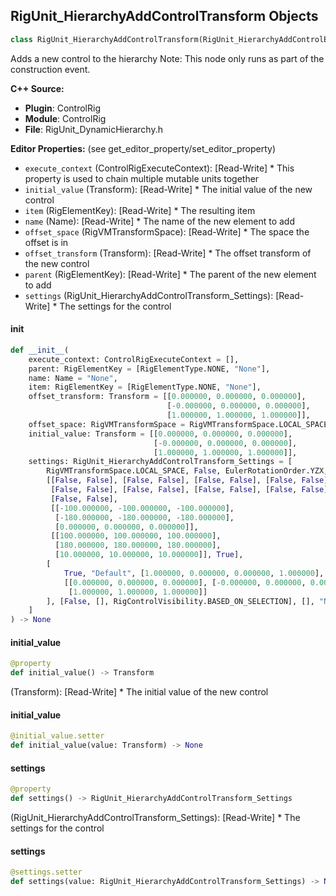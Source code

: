 ## RigUnit_HierarchyAddControlTransform Objects

```python
class RigUnit_HierarchyAddControlTransform(RigUnit_HierarchyAddControlElement)
```

Adds a new control to the hierarchy
Note: This node only runs as part of the construction event.

**C++ Source:**

- **Plugin**: ControlRig
- **Module**: ControlRig
- **File**: RigUnit_DynamicHierarchy.h

**Editor Properties:** (see get_editor_property/set_editor_property)

- ``execute_context`` (ControlRigExecuteContext):  [Read-Write] * This property is used to chain multiple mutable units together
- ``initial_value`` (Transform):  [Read-Write] * The initial value of the new control
- ``item`` (RigElementKey):  [Read-Write] * The resulting item
- ``name`` (Name):  [Read-Write] * The name of the new element to add
- ``offset_space`` (RigVMTransformSpace):  [Read-Write] * The space the offset is in
- ``offset_transform`` (Transform):  [Read-Write] * The offset transform of the new control
- ``parent`` (RigElementKey):  [Read-Write] * The parent of the new element to add
- ``settings`` (RigUnit_HierarchyAddControlTransform_Settings):  [Read-Write] * The settings for the control

<a id="unreal.RigUnit_HierarchyAddControlTransform.__init__"></a>

#### __init__

```python
def __init__(
    execute_context: ControlRigExecuteContext = [],
    parent: RigElementKey = [RigElementType.NONE, "None"],
    name: Name = "None",
    item: RigElementKey = [RigElementType.NONE, "None"],
    offset_transform: Transform = [[0.000000, 0.000000, 0.000000],
                                   [-0.000000, 0.000000, 0.000000],
                                   [1.000000, 1.000000, 1.000000]],
    offset_space: RigVMTransformSpace = RigVMTransformSpace.LOCAL_SPACE,
    initial_value: Transform = [[0.000000, 0.000000, 0.000000],
                                [-0.000000, 0.000000, 0.000000],
                                [1.000000, 1.000000, 1.000000]],
    settings: RigUnit_HierarchyAddControlTransform_Settings = [
        RigVMTransformSpace.LOCAL_SPACE, False, EulerRotationOrder.YZX,
        [[False, False], [False, False], [False, False], [False, False],
         [False, False], [False, False], [False, False], [False, False],
         [False, False],
         [[-100.000000, -100.000000, -100.000000],
          [-180.000000, -180.000000, -180.000000],
          [0.000000, 0.000000, 0.000000]],
         [[100.000000, 100.000000, 100.000000],
          [180.000000, 180.000000, 180.000000],
          [10.000000, 10.000000, 10.000000]], True],
        [
            True, "Default", [1.000000, 0.000000, 0.000000, 1.000000],
            [[0.000000, 0.000000, 0.000000], [-0.000000, 0.000000, 0.000000],
             [1.000000, 1.000000, 1.000000]]
        ], [False, [], RigControlVisibility.BASED_ON_SELECTION], [], "None"
    ]
) -> None
```

<a id="unreal.RigUnit_HierarchyAddControlTransform.initial_value"></a>

#### initial_value

```python
@property
def initial_value() -> Transform
```

(Transform):  [Read-Write] * The initial value of the new control

<a id="unreal.RigUnit_HierarchyAddControlTransform.initial_value"></a>

#### initial_value

```python
@initial_value.setter
def initial_value(value: Transform) -> None
```

<a id="unreal.RigUnit_HierarchyAddControlTransform.settings"></a>

#### settings

```python
@property
def settings() -> RigUnit_HierarchyAddControlTransform_Settings
```

(RigUnit_HierarchyAddControlTransform_Settings):  [Read-Write] * The settings for the control

<a id="unreal.RigUnit_HierarchyAddControlTransform.settings"></a>

#### settings

```python
@settings.setter
def settings(value: RigUnit_HierarchyAddControlTransform_Settings) -> None
```

<a id="unreal.RigUnit_HierarchyAddAnimationChannelEmptyLimitSettings"></a>